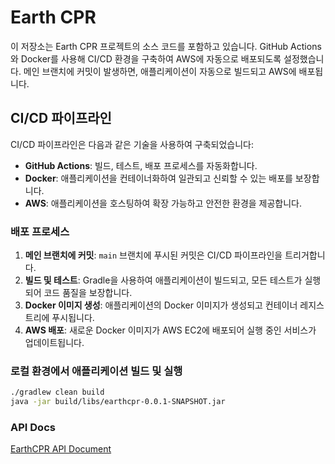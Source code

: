 # Earth CPR

이 저장소는 Earth CPR 프로젝트의 소스 코드를 포함하고 있습니다. GitHub Actions와 Docker를 사용해 CI/CD 환경을 구축하여 AWS에 자동으로 배포되도록 설정했습니다. 메인 브랜치에 커밋이 발생하면, 애플리케이션이 자동으로 빌드되고 AWS에 배포됩니다.

## CI/CD 파이프라인

CI/CD 파이프라인은 다음과 같은 기술을 사용하여 구축되었습니다:
- **GitHub Actions**: 빌드, 테스트, 배포 프로세스를 자동화합니다.
- **Docker**: 애플리케이션을 컨테이너화하여 일관되고 신뢰할 수 있는 배포를 보장합니다.
- **AWS**: 애플리케이션을 호스팅하여 확장 가능하고 안전한 환경을 제공합니다.

### 배포 프로세스

1. **메인 브랜치에 커밋**: `main` 브랜치에 푸시된 커밋은 CI/CD 파이프라인을 트리거합니다.
2. **빌드 및 테스트**: Gradle을 사용하여 애플리케이션이 빌드되고, 모든 테스트가 실행되어 코드 품질을 보장합니다.
3. **Docker 이미지 생성**: 애플리케이션의 Docker 이미지가 생성되고 컨테이너 레지스트리에 푸시됩니다.
4. **AWS 배포**: 새로운 Docker 이미지가 AWS EC2에 배포되어 실행 중인 서비스가 업데이트됩니다.

### 로컬 환경에서 애플리케이션 빌드 및 실행

```bash
./gradlew clean build
java -jar build/libs/earthcpr-0.0.1-SNAPSHOT.jar
```

### API Docs
[EarthCPR API Document](http://ec2-3-34-227-48.ap-northeast-2.compute.amazonaws.com:8080/)
